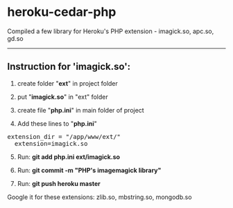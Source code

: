 heroku-cedar-php
================

Compiled a few library for Heroku's PHP extension - imagick.so, apc.so, gd.so

-----------------------------
Instruction for 'imagick.so':
----------------------------

1.  create folder "__ext__" in project folder

2.  put "__imagick.so__" in "ext" folder

3.  create file "__php.ini__" in main folder of project

4.  Add these lines to "__php.ini__" 
<PRE>extension_dir = "/app/www/ext/"
  extension=imagick.so
</PRE>
5.  Run: __git add php.ini ext/imagick.so__

6.  Run: __git commit -m "PHP's imagemagick library"__

7.  Run: __git push heroku master__

Google it for these extensions: zlib.so, mbstring.so, mongodb.so